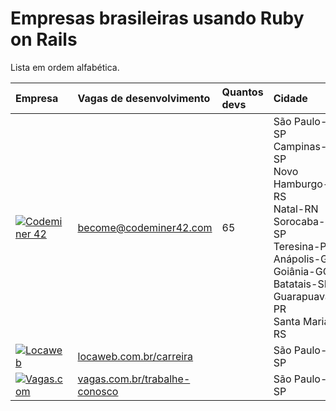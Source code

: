 # Empresas brasileiras usando Ruby on Rails

Lista em ordem alfabética.

| Empresa                                                                                                                                                     | Vagas de desenvolvimento                                                   | Quantos devs | Cidade                                                                                                                                                                   | Remoto? |
| :---                                                                                                                                                        | :---                                                                       | :---         | :---                                                                                                                                                                     | :---    |
| [![Codeminer 42](https://github.com/lucascaton/empresas-brasileiras-usando-ruby-on-rails/blob/master/companies/codeminer.png)](https://www.codeminer42.com) | [become@codeminer42.com](become@codeminer42.com)                           | 65           | São Paulo-SP<br>Campinas-SP<br>Novo Hamburgo-RS<br>Natal-RN<br>Sorocaba-SP<br>Teresina-PI<br>Anápolis-GO<br>Goiânia-GO<br>Batatais-SP<br>Guarapuava-PR<br>Santa Maria-RS |         |
| [![Locaweb](https://github.com/lucascaton/empresas-brasileiras-usando-ruby-on-rails/blob/master/companies/locaweb.png)](https://www.locaweb.com.br)         | [locaweb.com.br/carreira](https://www.locaweb.com.br/carreira)             |              | São Paulo-SP                                                                                                                                                             |         |
| [![Vagas.com](https://github.com/lucascaton/empresas-brasileiras-usando-ruby-on-rails/blob/master/companies/vagas.png)](https://www.vagas.com.br)           | [vagas.com.br/trabalhe-conosco](https://www.vagas.com.br/trabalhe-conosco) |              | São Paulo-SP                                                                                                                                                             |         |
